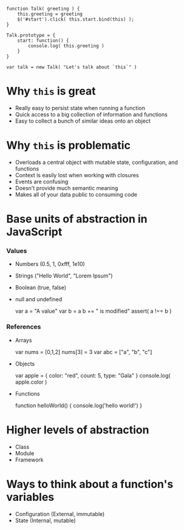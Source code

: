 	function Talk( greeting ) {
		this.greeting = greeting
		$('#start').click( this.start.bind(this) );
	}
	
	Talk.prototype = {
		start: function() {
			console.log( this.greeting )
		}
	}
	
	var talk = new Talk( "Let's talk about `this`" )


# Why `this` is great

 * Really easy to persist state when running a function
 * Quick access to a big collection of information and functions
 * Easy to collect a bunch of similar ideas onto an object

# Why `this` is problematic

 * Overloads a central object with mutable state, configuration, and functions
 * Context is easily lost when working with closures
 * Events are confusing
 * Doesn't provide much semantic meaning
 * Makes all of your data public to consuming code
 
# Base units of abstraction in JavaScript

### Values

 * Numbers (0.5, 1, 0xfff, 1e10)
 * Strings ("Hello World", "Lorem Ipsum")
 * Boolean (true, false)
 * null and undefined
 
	var a = "A value"
	var b = a
	b += " is modified"
	assert( a !== b )

### References

 * Arrays
 
	var nums = [0,1,2]
	nums[3] = 3
	var abc = ["a", "b", "c"]
	

 * Objects
 
	var apple = {
		color: "red",
		count: 5,
		type: "Gala"
	}
	console.log( apple.color )
	

 * Functions
 
	function helloWorld() {
		console.log('hello world!')
	}


# Higher levels of abstraction

 * Class
 * Module
 * Framework

# Ways to think about a function's variables

 * Configuration (External, immutable)
 * State (Internal, mutable)